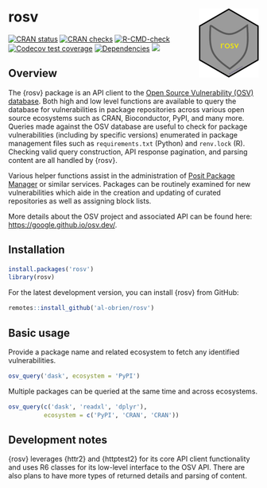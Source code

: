 
<!-- README.md is generated from README.Rmd. Please edit that file -->

# rosv <a href="https://al-obrien.github.io/rosv/"><img src="man/figures/logo.png" align="right" height="139" alt="rosv website" /></a>

<!-- badges: start -->

[![CRAN
status](https://www.r-pkg.org/badges/version/rosv)](https://CRAN.R-project.org/package=rosv)
[![CRAN
checks](https://badges.cranchecks.info/summary/rosv.svg)](https://cran.r-project.org/web/checks/check_results_rosv.html)
[![R-CMD-check](https://github.com/al-obrien/rosv/actions/workflows/R-CMD-check.yaml/badge.svg)](https://github.com/al-obrien/rosv/actions/workflows/R-CMD-check.yaml)
[![Codecov test
coverage](https://codecov.io/gh/al-obrien/rosv/branch/master/graph/badge.svg)](https://app.codecov.io/gh/al-obrien/rosv?branch=master)
[![Dependencies](https://tinyverse.netlify.com/badge/rosv)](https://cran.r-project.org/package=rosv)
[![](http://cranlogs.r-pkg.org/badges/grand-total/rosv?color=blue)](https://cran.r-project.org/package=rosv)
<!-- badges: end -->

## Overview

The {rosv} package is an API client to the [Open Source Vulnerability
(OSV) database](https://osv.dev/). Both high and low level functions are
available to query the database for vulnerabilities in package
repositories across various open source ecosystems such as CRAN,
Bioconductor, PyPI, and many more. Queries made against the OSV database
are useful to check for package vulnerabilities (including by specific
versions) enumerated in package management files such as
`requirements.txt` (Python) and `renv.lock` (R). Checking valid query
construction, API response pagination, and parsing content are all
handled by {rosv}.

Various helper functions assist in the administration of [Posit Package
Manager](https://packagemanager.posit.co/client/#/) or similar services.
Packages can be routinely examined for new vulnerabilities which aide in
the creation and updating of curated repositories as well as assigning
block lists.

More details about the OSV project and associated API can be found here:
<https://google.github.io/osv.dev/>.

## Installation

``` r
install.packages('rosv')
library(rosv)
```

For the latest development version, you can install {rosv} from GitHub:

``` r
remotes::install_github('al-obrien/rosv')
```

## Basic usage

Provide a package name and related ecosystem to fetch any identified
vulnerabilities.

``` r
osv_query('dask', ecosystem = 'PyPI')
```

Multiple packages can be queried at the same time and across ecosystems.

``` r
osv_query(c('dask', 'readxl', 'dplyr'),
          ecosystem = c('PyPI', 'CRAN', 'CRAN'))
```

## Development notes

{rosv} leverages {httr2} and {httptest2} for its core API client
functionality and uses R6 classes for its low-level interface to the OSV
API. There are also plans to have more types of returned details and
parsing of content.
